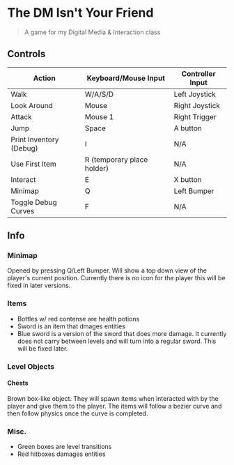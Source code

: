# The DM Isn't Your Friend
> A game for my Digital Media & Interaction class

## Controls
| Action                  | Keyboard/Mouse Input       | Controller Input |
|-------------------------|----------------------------|------------------|
| Walk                    | W/A/S/D                    | Left Joystick    |
| Look Around             | Mouse                      | Right Joystick   |
| Attack                  | Mouse 1                    | Right Trigger    |
| Jump                    | Space                      | A button         |
| Print Inventory (Debug) | I                          | N/A              |
| Use First Item          | R (temporary place holder) | N/A              |
| Interact                | E                          | X button         |
| Minimap                 | Q                          | Left Bumper      |
| Toggle Debug Curves     | F                          | N/A              |

## Info
### Minimap
Opened by pressing Q/Left Bumper. Will show a top down view of the player's current position. Currently there is no icon for the player this will be fixed in later versions.

### Items
- Bottles w/ red contense are health potions
- Sword is an item that dmages entities
- Blue sword is a version of the sword that does more damage. It currently does not carry between levels and will turn into a regular sword. This will be fixed later.

### Level Objects
#### Chests
Brown box-like object. They will spawn items when interacted with by the player and give them to the player. The items will follow a bezier curve and then follow physics once the curve is completed.

### Misc.
- Green boxes are level transitions
- Red hitboxes damages entities
